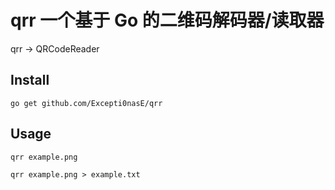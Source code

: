 # qrr	一个基于 Go 的二维码解码器/读取器
qrr -> QRCodeReader  
## Install
`go get github.com/Excepti0nasE/qrr`
## Usage
`qrr example.png`  

`qrr example.png > example.txt`
